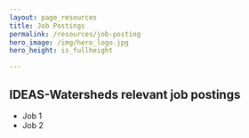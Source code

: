 ```yaml
---
layout: page_resources
title: Job Postings
permalink: /resources/job-posting
hero_image: /img/hero_logo.jpg
hero_height: is_fullheight

---
```


<h2>IDEAS-Watersheds relevant job postings</h2>

- Job 1
- Job 2




